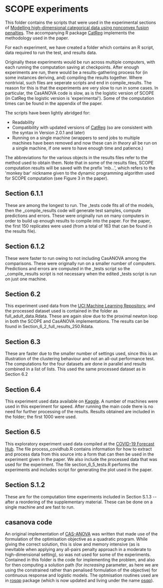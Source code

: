 # SCOPE experiments

This folder contains the scripts that were used in the experimental sections of [Modelling high-dimensional categorical data using nonconvex fusion penalties](https://arxiv.org/abs/2002.12606). The accompanying R package [CatReg](https://cran.r-project.org/package=CatReg) implements the methodology used in the paper.

For each experiment, we have created a folder which contains an R script, data required to run the test, and results data. 

Originally these experiments would be run across multiple computers, with each running the computation saving at checkpoints. After enough experiments are run, there would be a results-gathering process for (in some instances deriving, and) compiling the results together. Where nontrivial, such files are seperate scripts and end in compile_results. The reason for this is that the experiments are very slow to run in some cases. In particular, the CasANOVA code is slow, as is the logistic version of SCOPE (in CatReg the logistic version is 'experimental'). Some of the computation times can be found in the appendix of the paper.

The scripts have been lightly abridged for:
* Readability
* Compatibility with updated versions of [CatReg](https://cran.r-project.org/package=CatReg) (so are consistent with the syntax in Version 2.0.1 and later)
* Running on a single machine (wrappers to send jobs to multiple machines have been removed and now these can _in theory_ all be run on a single machine, if one were to have enough time and patience.)

The abbreviations for the various objects in the results files refer to the method used to obtain them. Note that in some of the results files, SCOPE computation results will be saved with the prefix 'mb...', which refers to the 'monkey bar' nickname given to the dynamic programming algorithm used for SCOPE computation (see Figure 3 in the paper). 

## Section 6.1.1

These are among the longest to run. The \_tests code fits all of the models, then the \_compile\_results code will generate test samples, compute predictions and errors. These were originally run on many computers in order to build up enough results to compile into the paper. For the paper, the first 150 replicates were used (from a total of 163 that can be found in the results file).

## Section 6.1.2

These were faster to run owing to not including CasANOVA among the comparisons. These were originally run on a smaller number of computers. Predictions and errors are computed in the \_tests script so the \_compile\_results script is not necessary when the edited \_tests script is run on just one machine.

## Section 6.2

This experiment used data from the [UCI Machine Learning Repository](https://archive.ics.uci.edu/ml/datasets/adult), and the processed dataset used is contained in the folder as full_adult_data.Rdata. These are again slow due to the proximal newton loop in both the SCOPE and CasANOVA implementations. The results can be found in Section_6_2_full_results_250.Rdata.

## Section 6.3

These are faster due to the smaller number of settings used, since this is an illustration of the clustering behaviour and not an all-out performance test. The computations for the four datasets are done in parallel and results combined in a list of lists. This used the same processed dataset as in Section 6.2

## Section 6.4

This experiment used data available on [Kaggle](https://www.kaggle.com/c/prudential-life-insurance-assessment/overview). A number of machines were used in this experiment for speed. After running the main code there is no need for further processing of the results. Results obtained are included in the folder; the first 1000 were used.

## Section 6.5

This exploratory experiment used data compiled at the [COVID-19 Forecast Hub](https://github.com/reichlab/covid19-forecast-hub). The file process_covidhub.R contains information for how to extract and process data from this source into a form that can then be used in the experiment given in the paper. We also include the processed data that was used for the experiment. The file section_6_5_tests.R performs the experiments and includes script for generating the plot used in the paper.

## Section S.1.2

These are for the computation time experiments included in Section S.1.3 -- after a reordering of the supplementary material. These can be done on a single machine and are fast to run.

## casanova code

An original implementation of [CAS-ANOVA](https://doi.org/10.1111/j.1541-0420.2008.01061.x) was written that made use of the formulation of the optimisation objective as a quadratic program. While giving the correct solution, this is slow and memory intensive (as is inevitable when applying any all-pairs penalty approach in a moderate to high-dimensional setting), so was not used for some of the experiments. Contained in this folder is the code for implementing the problem, and also for then computing a solution path (for _increasing_ parameter, as here we are using the constrained rather than penalised formulation of the objective) for continuous response and logistic models. The optmisation routines used are in [rosqp](https://cran.r-project.org/package=rosqp) package (which is now updated and living under the name [osqp](https://cran.r-project.org/package=osqp)).
